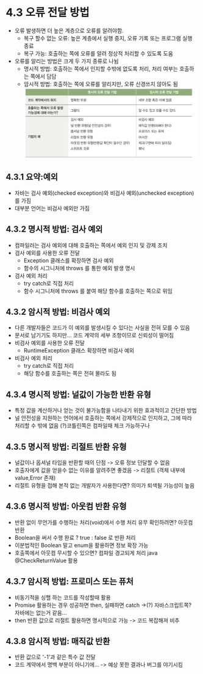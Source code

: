 # 4.3 오류 전달 방법
- 오류 발생하면 더 높은 계층으로 오류를 알려야함.
  - 복구 할수 없는 오류: 높은 계층에서 실행 중지, 오류 기록 또는 프로그램 실행 종료
  - 복구 가능: 호출하는 쪽에 오류를 알려 정상적 처리할 수 있도록 도움
- 오류를 알리는 방법은 크게 두 가지 종류로 나뉨
  - 명시적 방법: 호출하는 쪽에서 인지할 수밖에 없도록 처리, 처리 여부는 호출하는 쪽에서 담담
  - 암시적 방법: 호출하는 쪽에 오류를 알리지만, 오류 신경쓰지 않아도 됨\
![img.png](img.png)

## 4.3.1 요약:예외
- 자바는 검사 예외(checked exception)와 비검사 예외(unchecked exception)를 가짐
- 대부분 언어는 비검사 예외만 가짐

## 4.3.2 명시적 방법: 검사 예외
- 컴파일러는 검사 예외에 대해 호출하는 쪽에서 예외 인지 및 강제 조치
- 검사 예외를 사용한 오류 전달
  - Exception 클래스를 확장하면 검사 예외
  - 함수의 시그니처에 throws 를 통한 예외 발생 명시
- 검사 예외 처리
  - try catch로 직접 처리
  - 함수 시그니처에 throws 를 붙여 해당 함수를 호출하는 쪽으로 위임

## 4.3.2 암시적 방법: 비검사 예외
- 다른 개발자들은 코드가 이 예외를 발생시킬 수 있다는 사실을 전혀 모를 수 있음
- 문서로 남기기도 하지만... 코드 계약의 세부 조항이므로 신뢰성이 떨어짐
- 비검사 예외를 사용한 오류 전달
  - RuntimeException 클래스 확장하면 비검사 예외
- 비검사 예외 처리
  - try catch로 직접 처리
  - 해당 함수를 호출하는 쪽은 전혀 몰라도 됨

## 4.3.4 명시적 방법: 널값이 가능한 반환 유형
- 특정 값을 계산하거나 얻는 것이 불가능함을 나타내기 위한 효과적이고 간단한 방법
- 널 안전성을 지원하는 언어에서 호출하는 쪽에서 강제적으로 인지하고, 그에 따라 처리할 수 밖에 없음
  (?)코틀린쪽은 컴파일때 체크 가능하구나

## 4.3.5 명시적 방법: 리절트 반환 유형
- 널값이나 옵셔널 타입을 반환할 때의 단점 -> 오류 정보 던달할 수 없음
- 호출자에게 값을 얻을수 없는 이유를 알려주면 좋겠음 -> 리절트 (객체 내부에 value,Error 존재)
- 리절트 유형을 접해 본적 없는 개발자가 사용한다면? 의미가 퇴색될 가능성이 높음

## 4.3.6 명시적 방법: 아웃컴 반환 유형
- 반환 없이 무언가를 수행하는 처리(void)에서 수행 처리 유무 확인하려면? 아웃컴 반환
- Boolean을 써서 수행 완료 ? true : false 로 반환 처리
- 이분법적인 Boolean 말고 enum을 활용하면 정보 확장 가능
- 호출쪽에서 아웃컴 무시할 수 있으면? 컴파일 경고되게 처리 java @CheckReturnValue 활용

## 4.3.7 암시적 방법: 프로미스 또는 퓨처
- 비동기적을 싱핼 하는 코드를 작성할때 활용
- Promise 활용하는 경우 성공하면 then, 실패하면 catch ->(?) 자바스크립트쪽? 자바에는 없는거 같음...
- then 반환 값으로 리절트 활용하면 명시적으로 가능 -> 코드 복잡해져 비추

## 4.3.8 암시적 방법: 매직값 반환
- 반환 값으로 '-1'과 같은 특수 값 전달
- 코드 계약에서 명백 부분이 아니기에... -> 예상 못한 결과나 버그를 야기시킴